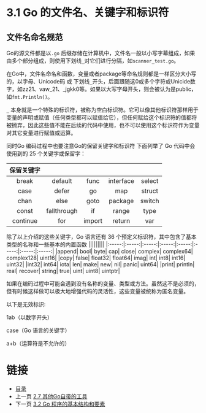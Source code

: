 # 3.1 Go 的文件名、关键字和标识符
## 文件名命名规范
Go的源文件都是以`.go` 后缀存储在计算机中，文件名一般以小写字幕组成，如果由多个部分组成，则使用下划线`_`对它们进行分隔，如`scanner_test.go`。

在Go中，文件名命名和函数，变量或者package等命名规则都是一样区分大小写的，以字母、Unicode码 或 下划线`_`开头，后面跟随这0或多个字符或Unicide数字，如zz21、vaw_21、_jgkk0等。如果以大写字母开头，则会被认为是public，如`fmt.Println()`。

`_` 本身就是一个特殊的标识符，被称为空白标识符。它可以像其他标识符那样用于变量的声明或赋值（任何类型都可以赋值给它），但任何赋给这个标识符的值都将被抛弃，因此这些值不能在后续的代码中使用，也不可以使用这个标识符作为变量对其它变量进行赋值或运算。

同时Go 编码过程中也要注意Go的保留关键字和标识符
下面列举了 Go 代码中会使用到的 25 个关键字或保留字：

|保留关键字|||||
| :-----: | :----: | :----: | :----: | :----: |
| break | default | func | interface | select |
| case | defer | go | map | struct |
| chan | else | goto | package | switch |
| const | fallthrough | if | range | type |
| continue | for | import | return | var |

除了以上介绍的这些关键字，Go 语言还有 36 个预定义标识符，其中包含了基本类型的名称和一些基本的内置函数
|||||||||
|:-----:|:-----:|:-----:|:-----:|:-----:|:-----:|:-----:|:-----:|
|append|	bool|	byte|	cap|	close|	complex|	complex64|	complex128|	uint16|
|copy|	false|	float32|	float64|	imag|	int|	int8|	int16|	uint32|
|int32|	int64|	iota|	len|	make|	new|	nil|	panic|	uint64|
|print|	println|	real|	recover|	string|	true|	uint|	uint8|	uintptr|
				
				
				
如果在编码过程中可能会遇到没有名称的变量、类型或方法。虽然这不是必须的，但有时候这样做可以极大地增强代码的灵活性，这些变量被统称为匿名变量。				
				

以下是无效标识:

1ab（以数字开头）

case（Go 语言的关键字）

a+b（运算符是不允许的）


# 链接
* [目录](./directory.md)
* 上一页 [2.7 其他Go自带的工具](2-4.md)
* 下一页 [3.2 Go 程序的基本结构和要素](3-2.md)